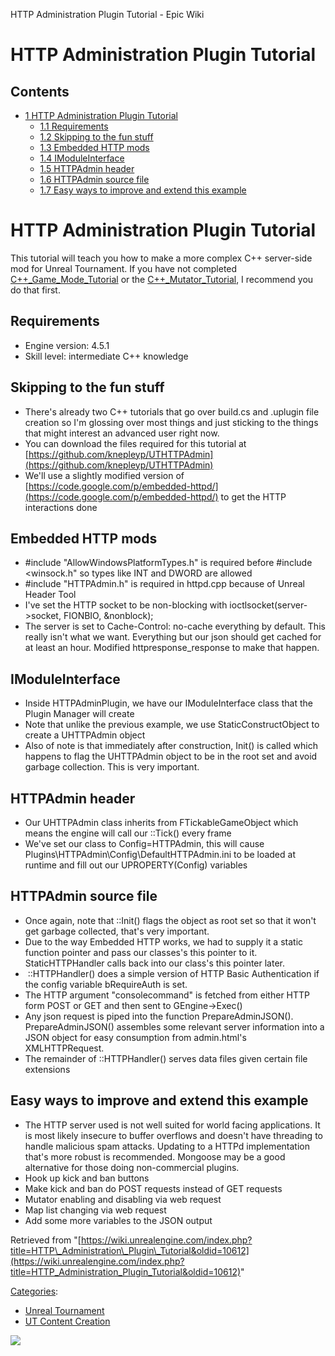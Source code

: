 HTTP Administration Plugin Tutorial - Epic Wiki                    

HTTP Administration Plugin Tutorial
===================================

Contents
--------

*   [1 HTTP Administration Plugin Tutorial](#HTTP_Administration_Plugin_Tutorial)
    *   [1.1 Requirements](#Requirements)
    *   [1.2 Skipping to the fun stuff](#Skipping_to_the_fun_stuff)
    *   [1.3 Embedded HTTP mods](#Embedded_HTTP_mods)
    *   [1.4 IModuleInterface](#IModuleInterface)
    *   [1.5 HTTPAdmin header](#HTTPAdmin_header)
    *   [1.6 HTTPAdmin source file](#HTTPAdmin_source_file)
    *   [1.7 Easy ways to improve and extend this example](#Easy_ways_to_improve_and_extend_this_example)

HTTP Administration Plugin Tutorial
===================================

This tutorial will teach you how to make a more complex C++ server-side mod for Unreal Tournament. If you have not completed [C++\_Game\_Mode\_Tutorial](/C%2B%2B_Game_Mode_Tutorial "C++ Game Mode Tutorial") or the [C++\_Mutator\_Tutorial](/C%2B%2B_Mutator_Tutorial "C++ Mutator Tutorial"), I recommend you do that first.

Requirements
------------

*   Engine version: 4.5.1
*   Skill level: intermediate C++ knowledge

Skipping to the fun stuff
-------------------------

*   There's already two C++ tutorials that go over build.cs and .uplugin file creation so I'm glossing over most things and just sticking to the things that might interest an advanced user right now.
*   You can download the files required for this tutorial at [https://github.com/knepleyp/UTHTTPAdmin](https://github.com/knepleyp/UTHTTPAdmin)
*   We'll use a slightly modified version of [https://code.google.com/p/embedded-httpd/](https://code.google.com/p/embedded-httpd/) to get the HTTP interactions done

Embedded HTTP mods
------------------

*   #include "AllowWindowsPlatformTypes.h" is required before #include <winsock.h" so types like INT and DWORD are allowed
*   #include "HTTPAdmin.h" is required in httpd.cpp because of Unreal Header Tool
*   I've set the HTTP socket to be non-blocking with ioctlsocket(server->socket, FIONBIO, &nonblock);
*   The server is set to Cache-Control: no-cache everything by default. This really isn't what we want. Everything but our json should get cached for at least an hour. Modified httpresponse\_response to make that happen.

IModuleInterface
----------------

*   Inside HTTPAdminPlugin, we have our IModuleInterface class that the Plugin Manager will create
*   Note that unlike the previous example, we use StaticConstructObject to create a UHTTPAdmin object
*   Also of note is that immediately after construction, Init() is called which happens to flag the UHTTPAdmin object to be in the root set and avoid garbage collection. This is very important.

HTTPAdmin header
----------------

*   Our UHTTPAdmin class inherits from FTickableGameObject which means the engine will call our ::Tick() every frame
*   We've set our class to Config=HTTPAdmin, this will cause Plugins\\HTTPAdmin\\Config\\DefaultHTTPAdmin.ini to be loaded at runtime and fill out our UPROPERTY(Config) variables

HTTPAdmin source file
---------------------

*   Once again, note that ::Init() flags the object as root set so that it won't get garbage collected, that's very important.
*   Due to the way Embedded HTTP works, we had to supply it a static function pointer and pass our classes's this pointer to it. StaticHTTPHandler calls back into our class's this pointer later.
*    ::HTTPHandler() does a simple version of HTTP Basic Authentication if the config variable bRequireAuth is set.
*   The HTTP argument "consolecommand" is fetched from either HTTP form POST or GET and then sent to GEngine->Exec()
*   Any json request is piped into the function PrepareAdminJSON(). PrepareAdminJSON() assembles some relevant server information into a JSON object for easy consumption from admin.html's XMLHTTPRequest.
*   The remainder of ::HTTPHandler() serves data files given certain file extensions

Easy ways to improve and extend this example
--------------------------------------------

*   The HTTP server used is not well suited for world facing applications. It is most likely insecure to buffer overflows and doesn't have threading to handle malicious spam attacks. Updating to a HTTPd implementation that's more robust is recommended. Mongoose may be a good alternative for those doing non-commercial plugins.
*   Hook up kick and ban buttons
*   Make kick and ban do POST requests instead of GET requests
*   Mutator enabling and disabling via web request
*   Map list changing via web request
*   Add some more variables to the JSON output

Retrieved from "[https://wiki.unrealengine.com/index.php?title=HTTP\_Administration\_Plugin\_Tutorial&oldid=10612](https://wiki.unrealengine.com/index.php?title=HTTP_Administration_Plugin_Tutorial&oldid=10612)"

[Categories](/Special:Categories "Special:Categories"):

*   [Unreal Tournament](/Category:Unreal_Tournament "Category:Unreal Tournament")
*   [UT Content Creation](/Category:UT_Content_Creation "Category:UT Content Creation")

  ![](https://tracking.unrealengine.com/track.png)